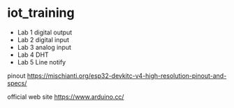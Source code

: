# iot_training

- Lab 1 digital output
- Lab 2 digital input
- Lab 3 analog input
- Lab 4 DHT
- Lab 5 Line notify

pinout
https://mischianti.org/esp32-devkitc-v4-high-resolution-pinout-and-specs/

official web site
https://www.arduino.cc/

